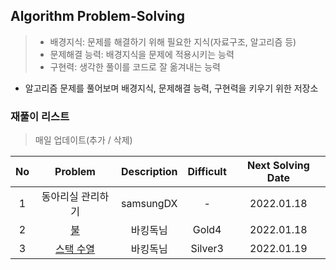 ## Algorithm Problem-Solving
>- 배경지식: 문제를 해결하기 위해 필요한 지식(자료구조, 알고리즘 등)
>- 문제해결 능력: 배경지식을 문제에 적용시키는 능력
>- 구현력: 생각한 풀이를 코드로 잘 옮겨내는 능력

- 알고리즘 문제를 풀어보며 배경지식, 문제해결 능력, 구현력을 키우기 위한 저장소

### 재풀이 리스트
>매일 업데이트(추가 / 삭제)

| No | Problem | Description | Difficult | Next Solving Date |
|:------:|:---------:|:---------:|:-----------:|:-----------:|
| 1 | 동아리실 관리하기 | samsungDX | - | 2022.01.18 |
| 2 | [불](https://www.acmicpc.net/problem/4179) | 바킹독님 | Gold4 |  2022.01.18 |
| 3 | [스택 수열](https://www.acmicpc.net/problem/1874) | 바킹독님 | Silver3 | 2022.01.19 |
